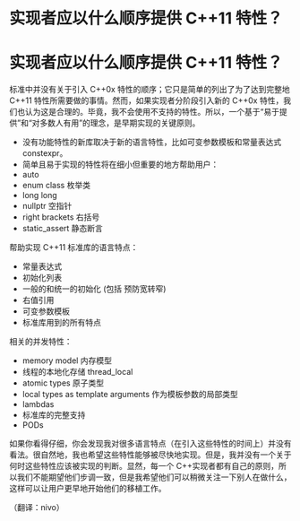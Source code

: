 # 实现者应以什么顺序提供 C++11 特性？

# 实现者应以什么顺序提供 C++11 特性？

标准中并没有关于引入 C++0x 特性的顺序；它只是简单的列出了为了达到完整地 C++11 特性所需要做的事情。然而，如果实现者分阶段引入新的 C++0x 特性，我们也认为这是合理的。毕竟，我不会使用不支持的特性。所以，一个基于“易于提供”和“对多数人有用”的理念，是早期实现的关键原则。

*   没有功能特性的新库取决于新的语言特性，比如可变参数模板和常量表达式 constexpr。
*   简单且易于实现的特性将在细小但重要的地方帮助用户：
*   auto
*   enum class 枚举类
*   long long
*   nullptr 空指针
*   right brackets 右括号
*   static_assert 静态断言

帮助实现 C++11 标准库的语言特点：

*   常量表达式
*   初始化列表
*   一般的和统一的初始化 (包括 预防宽转窄)
*   右值引用
*   可变参数模板
*   标准库用到的所有特点

相关的并发特性：

*   memory model 内存模型
*   线程的本地化存储 thread_local
*   atomic types 原子类型
*   local types as template arguments 作为模板参数的局部类型
*   lambdas
*   标准库的完整支持
*   PODs

如果你看得仔细，你会发现我对很多语言特点（在引入这些特性的时间上）并没有看法。很自然地，我也希望这些特性能够被尽快地实现。但是，我并没有一个关于何时这些特性应该被实现的判断。显然，每一个 C++实现者都有自己的原则，所以我们不能期望他们步调一致，但是我希望他们可以稍微关注一下别人在做什么，这样可以让用户更早地开始他们的移植工作。

（翻译：nivo）
